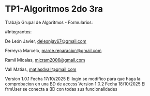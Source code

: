 # TP1-Algoritmos 2do 3ra
Trabajo Grupal de Algoritmos - Formularios:

#Integrantes:

De León Javier,  deleonjav67@gmail.com

Ferreyra Marcelo,  marce.reparacion@gmail.com

Ramil Micaías,  micram2006@gmail.com

Vall Matías,  matiasdvall@gmail.com

Version 1.0.1 
Fecha 17/10/2025
El login se modifico para que haga la comprobacion en una BD de access
Version 1.0.2
Fecha 18/10/2025
El frmUser se conecta a BD con todas sus funcionalidades
